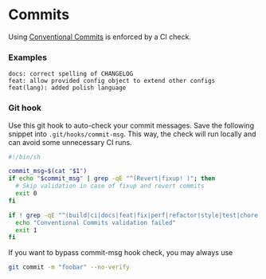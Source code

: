 # Commits

Using [Conventional Commits](https://www.conventionalcommits.org/en/v1.0.0/) is enforced by a CI check.

### Examples

```
docs: correct spelling of CHANGELOG
feat: allow provided config object to extend other configs
feat(lang): added polish language
```

### Git hook

Use this git hook to auto-check your commit messages. Save the following snippet into `.git/hooks/commit-msg`. This way, the check will run locally and can avoid some unnecessary CI runs.

```bash
#!/bin/sh

commit_msg=$(cat "$1")
if echo "$commit_msg" | grep -qE "^(Revert|fixup! )"; then
  # Skip validation in case of fixup and revert commits
  exit 0
fi

if ! grep -qE "^(build|ci|docs|feat|fix|perf|refactor|style|test|chore|revert)(\([a-z, -]+\))?: " "$1" ; then
  echo "Conventional Commits validation failed"
  exit 1
fi

```

If you want to bypass commit-msg hook check, you may always use

```bash
git commit -m "foobar" --no-verify
```
